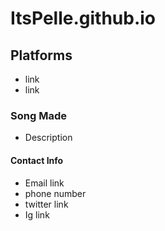 # ItsPelle.github.io

## Platforms
- link
- link
### Song Made
- Description

#### Contact Info
- Email link
- phone number
- twitter link
- Ig link




